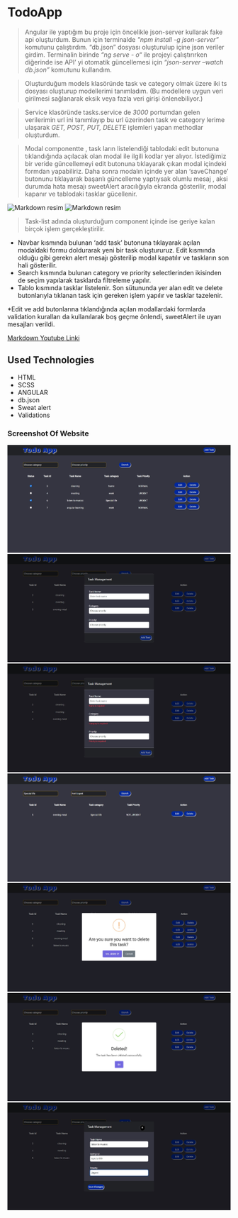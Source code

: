 # TodoApp

> Angular ile yaptığım bu proje için öncelikle json-server kullarak fake api oluşturdum. Bunun için terminalde _"npm install -g json-server”_ komutunu çalıştırdım. “db.json” dosyası oluşturulup içine json veriler girdim. Terminalin birinde _“ng serve - o“_ ile projeyi çalıştırırken diğerinde ise API’ yi otomatik güncellemesi için _“json-server –watch db.json”_ komutunu kullandım.

> Oluşturduğum models klasöründe task ve category olmak üzere iki ts dosyası oluşturup modellerimi tanımladım. (Bu modellere uygun veri girilmesi sağlanarak eksik veya fazla veri girişi önlenebiliyor.)

> Service klasöründe tasks.service de _3000_ portumdan gelen verilerimin url ini tanımlayıp bu url üzerinden task ve category lerime ulaşarak _GET, POST, PUT, DELETE_ işlemleri yapan methodlar oluşturdum.

> Modal componentte , task ların listelendiği tablodaki edit butonuna tıklandığında açılacak olan modal ile ilgili kodlar yer alıyor. İstediğimiz bir veride güncellemeyi edit butonuna tıklayarak çıkan modal içindeki formdan yapabiliriz. Daha sonra modalın içinde yer alan ‘saveChange’ butonunu tıklayarak başarılı güncelleme yaptıysak olumlu mesaj , aksi durumda hata mesajı sweetAlert aracılığıyla ekranda gösterilir, modal kapanır ve tablodaki tasklar gücellenir.

![Markdown resim](https://github.com/Esra08/Todo-App/blob/main/ss-images/todo1.jpg)
![Markdown resim](https://github.com/Esra08/Todo-App/blob/main/ss-images/todo2.jpg)


> Task-list adında oluşturduğum component içinde ise geriye kalan birçok işlem gerçekleştirilir.

- Navbar kısmında bulunan ‘add task’ butonuna tıklayarak açılan modaldaki formu doldurarak yeni bir task oluştururuz. Edit kısmında olduğu gibi gerekn alert mesajı gösterilip modal kapatılır ve taskların son hali gösterilir.
- Search kısmında bulunan category ve priority selectlerinden ikisinden de seçim yapılarak tasklarda filtreleme yapılır.
- Tablo kısmında tasklar listelenir. Son sütununda yer alan edit ve delete butonlarıyla tıklanan task için gereken işlem yapılır ve tasklar tazelenir.

\*Edit ve add butonlarına tıklandığında açılan modallardaki formlarda validation kuralları da kullanılarak boş geçme önlendi, sweetAlert ile uyarı mesajları verildi.

[Markdown Youtube Linki](https://www.youtube.com/watch?v=k_v0cJjktuc "Markdownu öğrendiğim video")


## Used Technologies 
* HTML
* SCSS
* ANGULAR
* db.json
* Sweat alert
* Validations
### Screenshot Of Website 
![Ekran resmi1](https://github.com/CavdarEsra/Todo-App/blob/main/ss-images/todo1.jpg)
![Ekran resmi2](https://github.com/CavdarEsra/Todo-App/blob/main/ss-images/todo2.jpg)
![Ekran resmi3](https://github.com/CavdarEsra/Todo-App/blob/main/ss-images/todo2_2.jpg)
![Ekran resmi4](https://github.com/CavdarEsra/Todo-App/blob/main/ss-images/todo3.jpg)
![Ekran resmi5](https://github.com/CavdarEsra/Todo-App/blob/main/ss-images/todo4.jpg)
![Ekran resmi6](https://github.com/CavdarEsra/Todo-App/blob/main/ss-images/todo4_2.jpg)
![Ekran resmi7](https://github.com/CavdarEsra/Todo-App/blob/main/ss-images/todo5.jpg)



